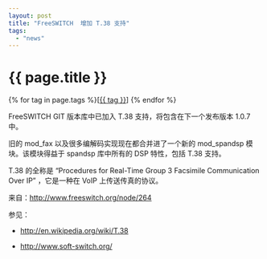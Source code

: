 ```yaml
---
layout: post
title: "FreeSWITCH  增加 T.38 支持"
tags:
  - "news"
---
```


# {{ page.title }}

<div class="tags">
{% for tag in page.tags %}[<a class="tag" href="/tags.html#{{ tag }}">{{ tag }}</a>] {% endfor %}
</div>


FreeSWITCH GIT 版本库中已加入 T.38 支持，将包含在下一个发布版本 1.0.7 中。

旧的 mod_fax 以及很多编解码实现现在都合并进了一个新的 mod_spandsp 模块。该模块得益于 spandsp 库中所有的 DSP 特性，包括 T.38 支持。

T.38 的全称是 “Procedures for Real-Time Group 3 Facsimile Communication Over IP” ，它是一种在 VoIP 上传送传真的协议。


来自：<http://www.freeswitch.org/node/264>

参见：

* <http://en.wikipedia.org/wiki/T.38>

* <http://www.soft-switch.org/>
